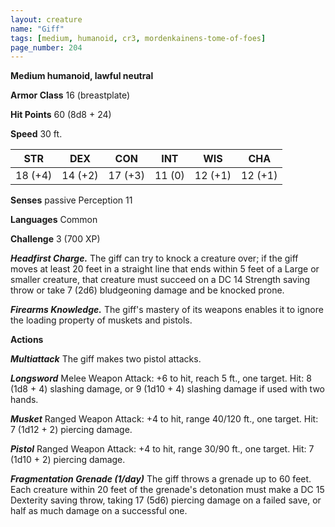 ```yaml
---
layout: creature
name: "Giff"
tags: [medium, humanoid, cr3, mordenkainens-tome-of-foes]
page_number: 204
---
```


**Medium humanoid, lawful neutral**

**Armor Class** 16 (breastplate)

**Hit Points** 60  (8d8 + 24)

**Speed** 30 ft.

|   STR   |   DEX   |   CON   |   INT   |   WIS   |   CHA   |
|:-------:|:-------:|:-------:|:-------:|:-------:|:-------:|
| 18 (+4) | 14 (+2) | 17 (+3) | 11 (0) | 12 (+1) | 12 (+1) |

**Senses** passive Perception 11

**Languages** Common

**Challenge** 3 (700 XP)

***Headfirst Charge.*** The giff can try to knock a creature over; if the giff moves at least 20 feet in a straight line that ends within 5 feet of a Large or smaller creature, that creature must succeed on a DC 14 Strength saving throw or take 7 (2d6) bludgeoning damage and be knocked prone.

***Firearms Knowledge.*** The giff's mastery of its weapons enables it to ignore the loading property of muskets and pistols.

**Actions**

***Multiattack*** The giff makes two pistol attacks.

***Longsword*** Melee Weapon Attack: +6 to hit, reach 5 ft., one target. Hit: 8 (1d8 + 4) slashing damage, or 9 (1d10 + 4) slashing damage if used with two hands.

***Musket*** Ranged Weapon Attack: +4 to hit, range 40/120 ft., one target. Hit: 7 (1d12 + 2) piercing damage.

***Pistol*** Ranged Weapon Attack: +4 to hit, range 30/90 ft., one target. Hit: 7 (1d10 + 2) piercing damage.

***Fragmentation Grenade (1/day)*** The giff throws a grenade up to 60 feet. Each creature within 20 feet of the grenade's detonation must make a DC 15 Dexterity saving throw, taking 17 (5d6) piercing damage on a failed save, or half as much damage on a successful one.